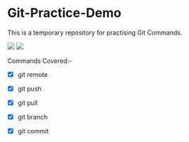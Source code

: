 # Git-Practice-Demo

This is a temporary repository for practising Git Commands. 

![](https://img.shields.io/github/languages/code-size/iSumitBanik/Git-Practice-Demo) ![](https://img.shields.io/github/languages/count/iSumitBanik/Git-Practice-Demo)

Commands Covered:-

- [x] git remote 
- [x] git push
- [x] git pull
- [x] git branch
- [x] git commit

